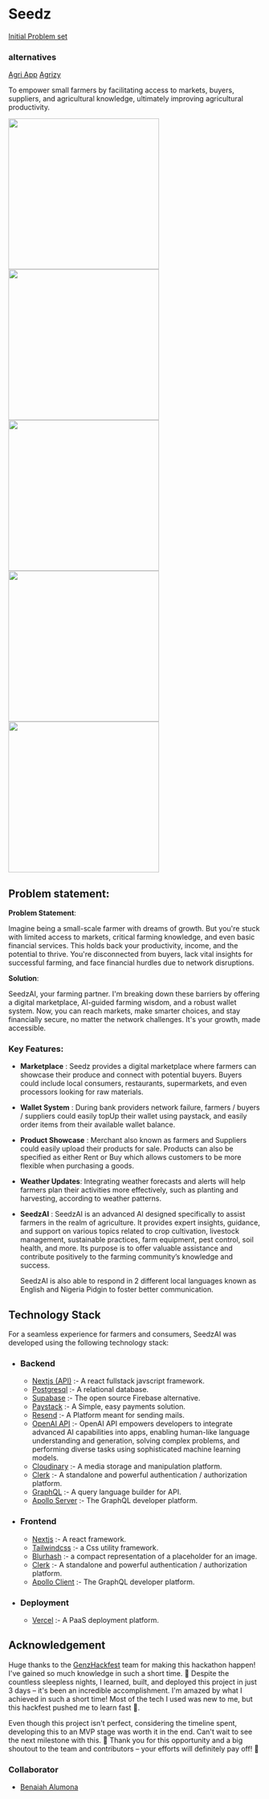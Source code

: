 # Seedz

[Initial Problem set](https://www.tralac.org/discussions/article/11690-why-is-25th-may-important-for-african-nations.html)

### alternatives

[Agri App](https://play.google.com/store/apps/details?id=com.criyagen)
[Agrizy](https://play.google.com/store/apps/details?id=in.agrizy.app)

To empower small farmers by facilitating access to markets, buyers, suppliers, and agricultural knowledge, ultimately improving agricultural productivity.

<div style="text-align:start">
<img src="https://raw.githubusercontent.com/Benrobo/Seedz/main/md-img/1.png" width="300" />
<img src="https://raw.githubusercontent.com/Benrobo/Seedz/main/md-img/2.png" width="300" />
<img src="https://raw.githubusercontent.com/Benrobo/Seedz/main/md-img/3.png" width="300" />
<img src="https://raw.githubusercontent.com/Benrobo/Seedz/main/md-img/4.png" width="300" />
<img src="https://raw.githubusercontent.com/Benrobo/Seedz/main/md-img/5.png" width="300" />
</div>

## Problem statement:

**Problem Statement**:

Imagine being a small-scale farmer with dreams of growth. But you're stuck with limited access to markets, critical farming knowledge, and even basic financial services. This holds back your productivity, income, and the potential to thrive. You're disconnected from buyers, lack vital insights for successful farming, and face financial hurdles due to network disruptions.

**Solution**:

SeedzAI, your farming partner. I'm breaking down these barriers by offering a digital marketplace, AI-guided farming wisdom, and a robust wallet system. Now, you can reach markets, make smarter choices, and stay financially secure, no matter the network challenges. It's your growth, made accessible.

### Key Features:

- **Marketplace** : Seedz provides a digital marketplace where farmers can showcase their produce and connect with potential buyers. Buyers could include local consumers, restaurants, supermarkets, and even processors looking for raw materials.

- **Wallet System** : During bank providers network failure, farmers / buyers / suppliers could easily topUp their wallet using paystack, and easily order items from their available wallet balance.

- **Product Showcase** : Merchant also known as farmers and Suppliers could easily upload their products for sale. Products can also be specified as either Rent or Buy which allows customers to be more flexible when purchasing a goods.

- **Weather Updates**: Integrating weather forecasts and alerts will help farmers plan their activities more effectively, such as planting and harvesting, according to weather patterns.

- **SeedzAI** : SeedzAI is an advanced AI designed specifically to assist farmers in the realm of agriculture. It provides expert insights, guidance, and support on various topics related to crop cultivation, livestock management, sustainable practices, farm equipment, pest control, soil health, and more. Its purpose is to offer valuable assistance and contribute positively to the farming community’s knowledge and success.

  SeedzAI is also able to respond in 2 different local languages known as English and Nigeria Pidgin to foster better communication.

## Technology Stack

For a seamless experience for farmers and consumers, SeedzAI was developed using the following technology stack:

- ### Backend

  - [Nextjs (API)](https://nextjs.org/) :- A react fullstack javscript framework.
  - [Postgresql](https://www.postgresql.org/) :- A relational database.
  - [Supabase](https://supabase.com/) :- The open source Firebase alternative.
  - [Paystack](https://paystack.com/) :- A Simple, easy payments solution.
  - [Resend](https://resend.com/) :- A Platform meant for sending mails.
  - [OpenAI API](https://openai.com/) :- OpenAI API empowers developers to integrate advanced AI capabilities into apps, enabling human-like language understanding and generation, solving complex problems, and performing diverse tasks using sophisticated machine learning models.
  - [Cloudinary](https://cloudinary.com/) :- A media storage and manipulation platform.
  - [Clerk](https://clerk.com/) :- A standalone and powerful authentication / authorization platform.
  - [GraphQL](https://graphql.org/) :- A query language builder for API.
  - [Apollo Server](https://www.apollographql.com/) :- The GraphQL developer platform.

- ### Frontend

  - [Nextjs](https://nextjs.org/) :- A react framework.
  - [Tailwindcss](https://tailwindcss.com/) :- a Css utility framework.
  - [Blurhash](https://blurha.sh/) :- a compact representation of a placeholder for an image.
  - [Clerk](https://clerk.com/) :- A standalone and powerful authentication / authorization platform.
  - [Apollo Client](https://www.apollographql.com/) :- The GraphQL developer platform.

- ### Deployment
  - [Vercel](https://vercel.com/) :- A PaaS deployment platform.

## Acknowledgement

Huge thanks to the [GenzHackfest]() team for making this hackathon happen! I've gained so much knowledge in such a short time. 🙌 Despite the countless sleepless nights, I learned, built, and deployed this project in just 3 days – it's been an incredible accomplishment. I'm amazed by what I achieved in such a short time! Most of the tech I used was new to me, but this hackfest pushed me to learn fast 🚀.

Even though this project isn't perfect, considering the timeline spent, developing this to an MVP stage was worth it in the end. Can't wait to see the next milestone with this.
🎉 Thank you for this opportunity and a big shoutout to the team and contributors – your efforts will definitely pay off! 👏

### Collaborator

- [Benaiah Alumona](https://github.com/benrobo)

